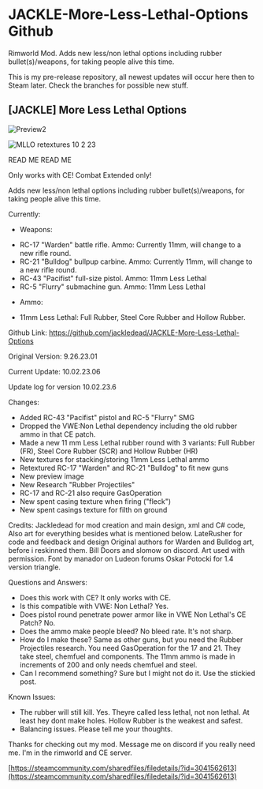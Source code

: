 # JACKLE-More-Less-Lethal-Options Github
Rimworld Mod. Adds new less/non lethal options including rubber bullet(s)/weapons, for taking people alive this time.

This is my pre-release repository, all newest updates will occur here then to Steam later. Check the branches for possible new stuff.

## [JACKLE] More Less Lethal Options

![Preview2](https://github.com/jackledead/JACKLE-More-Less-Lethal-Options/assets/75153234/ac6137d6-f0bf-4809-95c2-692f0d389301)

![MLLO retextures 10 2 23](https://github.com/jackledead/JACKLE-More-Less-Lethal-Options/assets/75153234/9a18e076-0237-445c-b64a-0bc391313ede)

READ ME READ ME

Only works with CE! Combat Extended only!

Adds new less/non lethal options including rubber bullet(s)/weapons, for taking people alive this time.

Currently:
- Weapons:
+ RC-17 "Warden" battle rifle. Ammo: Currently 11mm, will change to a new rifle round.
+ RC-21 "Bulldog" bullpup carbine. Ammo: Currently 11mm, will change to a new rifle round.
+ RC-43 "Pacifist" full-size pistol. Ammo: 11mm Less Lethal
+ RC-5 "Flurry" submachine gun. Ammo: 11mm Less Lethal
- Ammo:
+ 11mm Less Lethal: Full Rubber, Steel Core Rubber and Hollow Rubber.

Github Link: https://github.com/jackledead/JACKLE-More-Less-Lethal-Options

Original Version: 9.26.23.01

Current Update: 10.02.23.06

Update log for version 10.02.23.6

Changes: 

- Added RC-43 "Pacifist" pistol and RC-5 "Flurry" SMG
- Dropped the VWE:Non Lethal dependency including the old rubber ammo in that CE patch.
- Made a new 11 mm Less Lethal rubber round with 3 variants: Full Rubber (FR), Steel Core Rubber (SCR) and Hollow Rubber (HR)
- New textures for stacking/storing 11mm Less Lethal ammo 
- Retextured RC-17 "Warden" and RC-21 "Bulldog" to fit new guns
- New preview image
- New Research "Rubber Projectiles" 
- RC-17 and RC-21 also require GasOperation
- New spent casing texture when firing ("fleck")
- New spent casings texture for filth on ground

Credits: 
Jackledead for mod creation and main design, xml and C# code, Also art for everything besides what is mentioned below.
LateRusher for code and feedback and design
Original authors for Warden and Bulldog art, before i reskinned them. Bill Doors and slomow on discord. Art used with permission.
Font by manador on Ludeon forums
Oskar Potocki for 1.4 version triangle.

Questions and Answers:

- Does this work with CE? It only works with CE.
- Is this compatible with VWE: Non Lethal? Yes.
- Does pistol round penetrate power armor like in VWE Non Lethal's CE Patch? No.
- Does the ammo make people bleed? No bleed rate. It's not sharp.
- How do I make these? Same as other guns, but you need the Rubber Projectiles research. You need GasOperation for the 17 and 21. They take steel, chemfuel and components. The 11mm ammo is made in increments of 200 and only needs chemfuel and steel.
- Can I recommend something? Sure but I might not do it. Use the stickied post.

Known Issues:

- The rubber will still kill. Yes. Theyre called less lethal, not non lethal. At least hey dont make holes. Hollow Rubber is the weakest and safest.
- Balancing issues. Please tell me your thoughts.

Thanks for checking out my mod. Message me on discord if you really need me. I'm in the rimworld and CE server.

[https://steamcommunity.com/sharedfiles/filedetails/?id=3041562613](https://steamcommunity.com/sharedfiles/filedetails/?id=3041562613)

